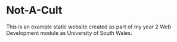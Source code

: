 # Not-A-Cult

This is an example static website created as part of my year 2 Web Development module as University of South Wales.
